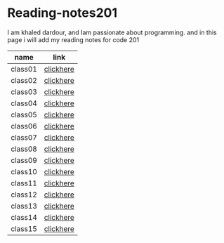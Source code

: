 # Reading-notes201
I am khaled dardour, and Iam passionate about programming. and in this page i will add my reading notes for code 201

| name   |      link      |
|----------|:-------------:|
| class01 |  [clickhere](https://khaledbassam424.github.io/Reading-notes201/class01prep) |
| class02 |  [clickhere](https://khaledbassam424.github.io/Reading-notes201/class-02) |
| class03 |  [clickhere](https://khaledbassam424.github.io/Reading-notes201/class-033) |
| class04 |  [clickhere](https://khaledbassam424.github.io/Reading-notes201/class-04) |
| class05 |  [clickhere](https://khaledbassam424.github.io/Reading-notes201/class-05) |
| class06 |  [clickhere](https://khaledbassam424.github.io/Reading-notes201/class-06) |
| class07 |  [clickhere](https://khaledbassam424.github.io/Reading-notes201/class-07) |
| class08 |  [clickhere](https://khaledbassam424.github.io/Reading-notes201/class-08) |
| class09 |  [clickhere]() |
| class10 |  [clickhere]() |
| class11 |  [clickhere]() |
| class12 |  [clickhere]() |
| class13 |  [clickhere]() |
| class14 |  [clickhere]() |
| class15 |  [clickhere]() |
